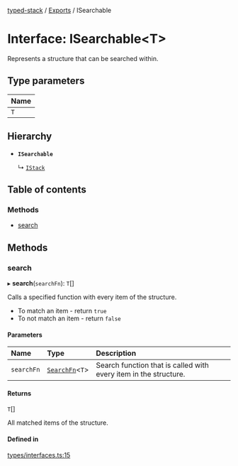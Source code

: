 [typed-stack](../README.md) / [Exports](../modules.md) / ISearchable

# Interface: ISearchable<T\>

Represents a structure that can be searched within.

## Type parameters

| Name |
| :------ |
| `T` |

## Hierarchy

- **`ISearchable`**

  ↳ [`IStack`](IStack.md)

## Table of contents

### Methods

- [search](ISearchable.md#search)

## Methods

### search

▸ **search**(`searchFn`): `T`[]

Calls a specified function with every item of the structure.
- To match an item - return `true`
- To not match an item - return `false`

#### Parameters

| Name | Type | Description |
| :------ | :------ | :------ |
| `searchFn` | [`SearchFn`](../modules.md#searchfn)<`T`\> | Search function that is called with every item in the structure. |

#### Returns

`T`[]

All matched items of the structure.

#### Defined in

[types/interfaces.ts:15](https://github.com/chrisitopherus/typed-stack/blob/6ab178a/src/types/interfaces.ts#L15)
